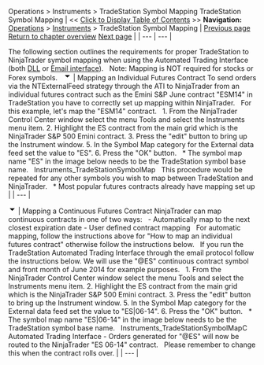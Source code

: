 ﻿
Operations > Instruments > TradeStation Symbol Mapping
TradeStation Symbol Mapping
| << [Click to Display Table of Contents](tradestation_symbol_mapping.md) >> **Navigation:**     [Operations](operations.md) > [Instruments](instruments.md) > TradeStation Symbol Mapping | [Previous page](adding_splits_and_dividends.md) [Return to chapter overview](instruments.md) [Next page](importing_a_list_of_stock_symb.md) |
| --- | --- |

The following section outlines the requirements for proper TradeStation to NinjaTrader symbol mapping when using the Automated Trading Interface (both [DLL](dll_interface.md) or [Email interface](tradestation_email_integration.md)).
 
Note: Mapping is NOT required for stocks or Forex symbols.
 
![tog_minus](tog_minus.gif)
| Mapping an Individual Futures Contract To send orders via the NTExternalFeed strategy through the ATI to NinjaTrader from an individual futures contract such as the Emini S&P June contract "ESM14" in TradeStation you have to correctly set up mapping within NinjaTrader.   For this example, let's map the "ESM14" contract.   1. From the NinjaTrader Control Center window select the menu Tools and select the Instruments menu item. 2. Highlight the ES contract from the main grid which is the NinjaTrader S&P 500 Emini contract. 3. Press the "edit" button to bring up the Instrument window. 5. In the Symbol Map category for the External data feed set the value to "ES". 6. Press the "OK" button.   * The symbol map name "ES" in the image below needs to be the TradeStation symbol base name.   Instruments_TradeStationSymbolMap   This procedure would be repeated for any other symbols you wish to map between TradeStation and NinjaTrader.   * Most popular futures contracts already have mapping set up |
| --- |

![tog_minus](tog_minus.gif)
| Mapping a Continuous Futures Contract NinjaTrader can map continuous contracts in one of two ways:   - Automatically map to the next closest expiration date - User defined contract mapping   For automatic mapping, follow the instructions above for "How to map an individual futures contract" otherwise follow the instructions below.   If you run the TradeStation Automated Trading Interface through the email protocol follow the instructions below. We will use the "@ES" continuous contract symbol and front month of June 2014 for example purposes.   1. From the NinjaTrader Control Center window select the menu Tools and select the Instruments menu item. 2. Highlight the ES contract from the main grid which is the NinjaTrader S&P 500 Emini contract. 3. Press the "edit" button to bring up the Instrument window. 5. In the Symbol Map category for the External data feed set the value to "ES|06-14". 6. Press the "OK" button.   * The symbol map name "ES|06-14" in the image below needs to be the TradeStation symbol base name.   Instruments_TradeStationSymbolMapC   Automated Trading Interface - Orders generated for "@ES" will now be routed to the NinjaTrader "ES 06-14" contract.    Please remember to change this when the contract rolls over. |
| --- |

